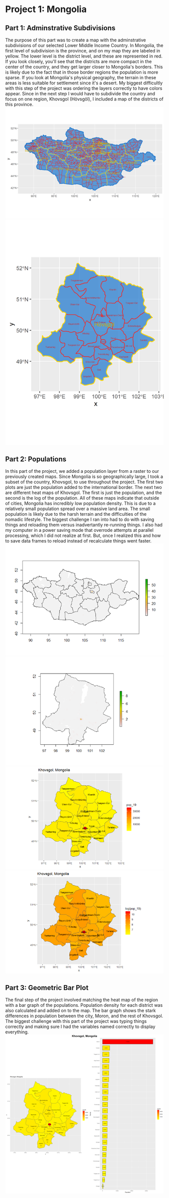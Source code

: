 # Project 1: Mongolia

## Part 1: Adminstrative Subdivisions
The purpose of this part was to create a map with the adminstrative subdivisions of our selected Lower Middle Income Country. In Mongolia, the first level of subdivision is the province, and on my map they are labeled in yellow. The lower level is the district level, and these are represented in red. If you look closely, you'll see that the districts are more compact in the center of the country, and they get larger closer to Mongolia's borders. This is likely due to the fact that in those border regions the population is more sparse. If you look at Mongolia's physical geography, the terrain in these areas is less suitable for settlement since it's a desert.
My biggest difficultly with this step of the project was ordering the layers correctly to have colors appear. Since in the next step I would have to subdivide the country and focus on one region, Khovsgol (Hövsgöl), I included a map of the districts of this province.
![](mongolia.png)
![](Kovsgol.png)

## Part 2: Populations
In this part of the project, we added a population layer from a raster to our previously created maps. Since Mongolia is so geographically large, I took a subset of the country, Khovsgol, to use throughout the project. The first two plots are just the population added to the international border. The next two are different heat maps of Khovsgol. The first is just the population, and the second is the log of the population. All of these maps indicate that outside of cities, Mongolia has incredibly low population density. This is due to a relatively small population spread over a massive land area. The small population is likely due to the harsh terrain and the difficulties of the nomadic lifestyle.
The biggest challenge I ran into had to do with saving things and reloading them versus inadvertantly re-running things. I also had my computer in a power saving mode that overrode attempts at parallel processing, which I did not realize at first. But, once I realized this and how to save data frames to reload instead of recalculate things went faster. 
![](mng_pop.png)
![](khovpopplot.png)
![](khovsgolHeatFinal.png)
![](khovsgolLogHeatFinal.png)

## Part 3: Geometric Bar Plot
The final step of the project involved matching the heat map of the region with a bar graph of the populations. Population density for each district was also calculated and added on to the map. The bar graph shows the stark differences in population between the city, Moron, and the rest of Khovsgol.
The biggest challenge with this part of the project was typing things correctly and making sure I had the variables named correctly to display everything.
![](KhovsgolFinal.png)



